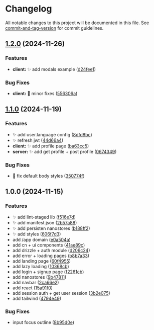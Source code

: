 # Changelog

All notable changes to this project will be documented in this file. See [commit-and-tag-version](https://github.com/absolute-version/commit-and-tag-version) for commit guidelines.

## [1.2.0](https://github.com/JorgeCoke/cloudfire/compare/v1.1.0...v1.2.0) (2024-11-26)


### Features

* **client:** ✨ add modals example ([d24fee1](https://github.com/JorgeCoke/cloudfire/commit/d24fee167ac6cfa2ffc40f7b6913aebda7ee69f4))


### Bug Fixes

* **client:** 🐛 minor fixes ([556306a](https://github.com/JorgeCoke/cloudfire/commit/556306ab7b77ad11fcbbf048291cc1e76afe0f0e))

## [1.1.0](https://github.com/JorgeCoke/cloudfire/compare/v1.0.0...v1.1.0) (2024-11-19)


### Features

* ✨ add user.language config ([8dfd8bc](https://github.com/JorgeCoke/cloudfire/commit/8dfd8bc9ceeb029fc96a478bf42355692d95da58))
* ✨ refresh jwt ([44d66a4](https://github.com/JorgeCoke/cloudfire/commit/44d66a4754f7ce890524f0a34fedde30159469b5))
* **client:** ✨ add profile page ([ba63cc5](https://github.com/JorgeCoke/cloudfire/commit/ba63cc5e5301fd925cc5ec333ebea26e06208889))
* **server:** ✨ add get profile + post profile ([0674349](https://github.com/JorgeCoke/cloudfire/commit/06743493adb4da13b68e95eb39150e071a27c35d))


### Bug Fixes

* 🐛 fix default body styles ([350774f](https://github.com/JorgeCoke/cloudfire/commit/350774f2fd37599ab2d27093e3d5df55e6262e44))

## 1.0.0 (2024-11-15)


### Features

* ✨ add lint-staged lib ([f516e7d](https://github.com/JorgeCoke/cloudfire/commit/f516e7d3b966d9b5b5d8bab137dc4d17c8493f59))
* ✨ add manifest.json ([2b57a88](https://github.com/JorgeCoke/cloudfire/commit/2b57a8874f9d0746ec221710d16b270b67d1dc9e))
* ✨ add persisten nanostores ([b188ff2](https://github.com/JorgeCoke/cloudfire/commit/b188ff2020382869b7c390238972f69f7a97625b))
* ✨ add styles ([606f7d3](https://github.com/JorgeCoke/cloudfire/commit/606f7d3daa5722d18e4000e0cacb197d7e7f4eed))
* add /app domain ([e0a504a](https://github.com/JorgeCoke/cloudfire/commit/e0a504aea4a201856e0dfed353387d2caf5b7a87))
* add cn + ui components ([41ae89c](https://github.com/JorgeCoke/cloudfire/commit/41ae89cf4c9f0d53cd4f35a136cfa746533c549c))
* add drizzle + auth module ([d206c24](https://github.com/JorgeCoke/cloudfire/commit/d206c24e7af3cd4e3b703fb2ee7b6c5654e3b4b1))
* add error + loading pages ([b8b7a33](https://github.com/JorgeCoke/cloudfire/commit/b8b7a33d6a226b931ac10bf27dae5226630980d2))
* add landing page ([60f4955](https://github.com/JorgeCoke/cloudfire/commit/60f495543419387b6dde6a24264a101d2865dfcf))
* add lazy loading ([10368cb](https://github.com/JorgeCoke/cloudfire/commit/10368cb751c2fbc99b6ad69118d78904112d6e1f))
* add login + signup page ([f2261cb](https://github.com/JorgeCoke/cloudfire/commit/f2261cb306677aefc126b0be9594aa96807c23d7))
* add nanostores ([9b47811](https://github.com/JorgeCoke/cloudfire/commit/9b47811f56043b720ea7b1aa31a7b252b7605074))
* add navbar ([2ca66e2](https://github.com/JorgeCoke/cloudfire/commit/2ca66e24bd716ffc844e2e654dabf797d184fb29))
* add react ([15a91f0](https://github.com/JorgeCoke/cloudfire/commit/15a91f01f912542b96ba9909517d08b9f2fe3ccd))
* add session auth + get user session ([3b2e075](https://github.com/JorgeCoke/cloudfire/commit/3b2e075530b2143cfb7436f0e0e9e11de09556a5))
* add tailwind ([4794e49](https://github.com/JorgeCoke/cloudfire/commit/4794e493e99aa6fdd78a705f537cfb365011ca31))


### Bug Fixes

* input focus outline ([8b95d0e](https://github.com/JorgeCoke/cloudfire/commit/8b95d0ee8f722eeaa165071344e8e3b3094b92d6))

